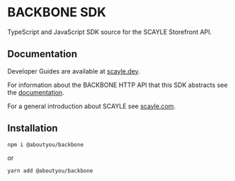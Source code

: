 # BACKBONE SDK

TypeScript and JavaScript SDK source for the SCAYLE Storefront API.

## Documentation

Developer Guides are available at [scayle.dev](https://scayle.dev).

For information about the BACKBONE HTTP API that this SDK abstracts see the [documentation](https://scayle.dev/en/dev/storefront-api/introduction).

For a general introduction about SCAYLE see [scayle.com](https://scayle.com/).

## Installation

```
npm i @aboutyou/backbone
```

or

```
yarn add @aboutyou/backbone
```
